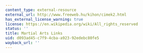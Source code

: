 ```yaml
---
content_type: external-resource
external_url: http://www.freeweb.hu/kihon/cimek2.html
has_external_license_warning: true
license: https://en.wikipedia.org/wiki/All_rights_reserved
status: ''
title: Martial Arts Links
uid: d093ad45-c7f9-4cba-a923-92edebc80fe5
wayback_url: ''
---
```


